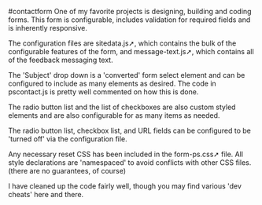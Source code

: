 #contactform
 One of my favorite projects is designing, building and coding forms. This form is configurable, includes validation for required fields and is inherently responsive.

The configuration files are sitedata.js➚, which contains the bulk of the configurable features of the form, and message-text.js➚, which contains all of the feedback messaging text.

The 'Subject' drop down is a 'converted' form select element and can be configured to include as many elements as desired. The code in pscontact.js is pretty well commented on how this is done.

The radio button list and the list of checkboxes are also custom styled elements and are also configurable for as many items as needed.

The radio button list, checkbox list, and URL fields can be configured to be 'turned off' via the configuration file.

Any necessary reset CSS has been included in the form-ps.css➚ file. All style declarations are 'namespaced' to avoid conflicts with other CSS files. (there are no guarantees, of course)

I have cleaned up the code fairly well, though you may find various 'dev cheats' here and there.


